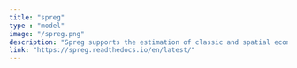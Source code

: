 ```yaml
---
title: "spreg"
type : "model"
image: "/spreg.png"
description: "Spreg supports the estimation of classic and spatial econometric models. Currently it contains methods for estimating standard Ordinary Least Squares (OLS), Two Stage Least Squares (2SLS), Seemingly Unrelated Regressions (SUR), and Random and Fixed effects panels, in addition to various tests of homoskedasticity, normality, spatial randomness, and different types of spatial autocorrelation."
link: "https://spreg.readthedocs.io/en/latest/"
---
```



